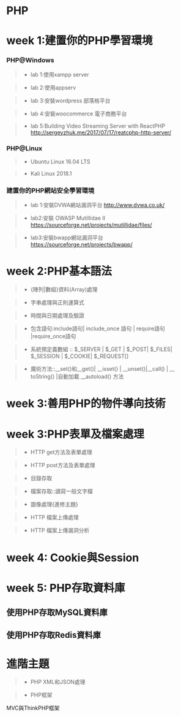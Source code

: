 # PHP

# week 1:建置你的PHP學習環境

### PHP@Windows

>* lab 1:使用xampp server

>* lab 2:使用appserv

>* lab 3:安裝wordpress 部落格平台

>* lab 4:安裝woocommerce 電子商務平台

>* lab 5:Building Video Streaming Server with ReactPHP http://sergeyzhuk.me/2017/07/17/reatcphp-http-server/

###  PHP@Linux

>* Ubuntu Linux 16.04 LTS

>* Kali Linux 2018.1

###  建置你的PHP網站安全學習環境

>* lab 1:安裝DVWA網站漏洞平台 http://www.dvwa.co.uk/

>* lab2:安裝 OWASP Mutillidae II https://sourceforge.net/projects/mutillidae/files/

>* lab3:安裝bwapp網站漏洞平台 https://sourceforge.net/projects/bwapp/

# week 2:PHP基本語法

>* {陣列|數組}資料(Array)處理

>* 字串處理與正則運算式

>* 時間與日期處理及驗證

>* 包含語句:include語句| include_once 語句 | require語句 |require_once語句 

>* 系統預定義數組 :: $_SERVER | $_GET | $_POST| $_FILES| $_SESSION | $_COOKIE| $_REQUEST[] 

>* 魔術方法::__set()和__get()| __isset() | __unset()|__call() | __ toString() |自動加載 __autoload() 方法 

# week 3:善用PHP的物件導向技術


# week 3:PHP表單及檔案處理

>* HTTP get方法及表單處理

>* HTTP post方法及表單處理

>* 目錄存取

>* 檔案存取::讀寫一般文字檔

>* 圖像處理{進修主題}

>* HTTP 檔案上傳處理

>* HTTP 檔案上傳漏洞分析

# week 4: Cookie與Session

# week 5: PHP存取資料庫

## 使用PHP存取MySQL資料庫

## 使用PHP存取Redis資料庫

# 進階主題

>* PHP XML和JSON處理

>* PHP框架

MVC與ThinkPHP框架 
